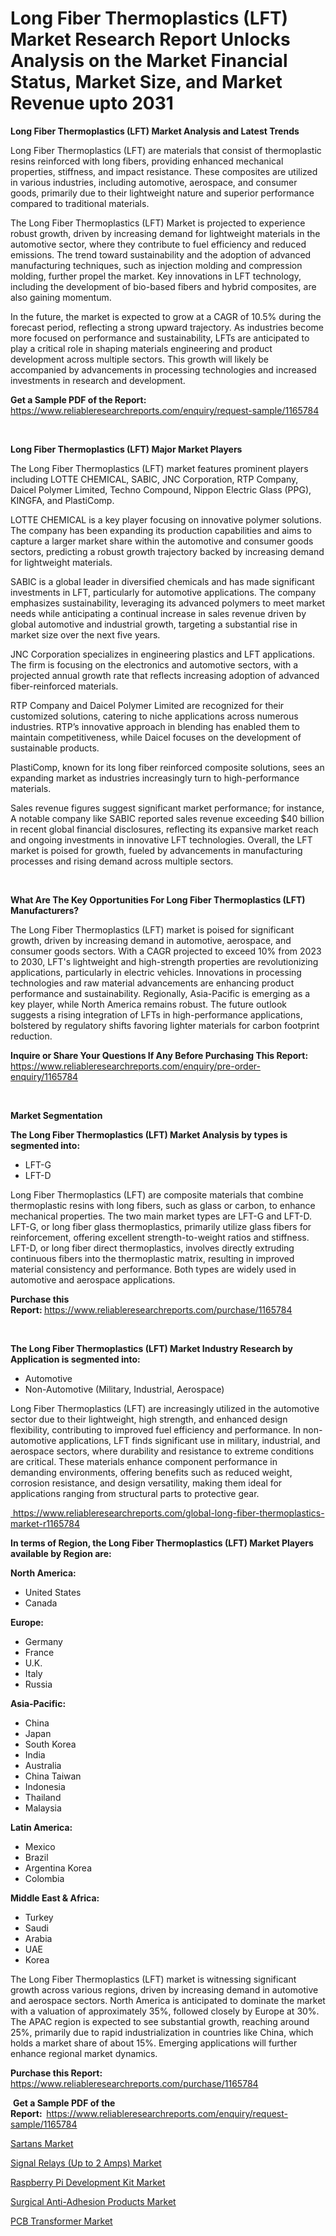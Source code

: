 <p><h1>Long Fiber Thermoplastics (LFT) Market Research Report Unlocks Analysis on the Market Financial Status, Market Size, and Market Revenue upto 2031</h1></p><p><strong>Long Fiber Thermoplastics (LFT) Market Analysis and Latest Trends</strong></p>
<p><p>Long Fiber Thermoplastics (LFT) are materials that consist of thermoplastic resins reinforced with long fibers, providing enhanced mechanical properties, stiffness, and impact resistance. These composites are utilized in various industries, including automotive, aerospace, and consumer goods, primarily due to their lightweight nature and superior performance compared to traditional materials.</p><p>The Long Fiber Thermoplastics (LFT) Market is projected to experience robust growth, driven by increasing demand for lightweight materials in the automotive sector, where they contribute to fuel efficiency and reduced emissions. The trend toward sustainability and the adoption of advanced manufacturing techniques, such as injection molding and compression molding, further propel the market. Key innovations in LFT technology, including the development of bio-based fibers and hybrid composites, are also gaining momentum.</p><p>In the future, the market is expected to grow at a CAGR of 10.5% during the forecast period, reflecting a strong upward trajectory. As industries become more focused on performance and sustainability, LFTs are anticipated to play a critical role in shaping materials engineering and product development across multiple sectors. This growth will likely be accompanied by advancements in processing technologies and increased investments in research and development.</p></p>
<p><strong>Get a Sample PDF of the Report:&nbsp;</strong> <a href="https://www.reliableresearchreports.com/enquiry/request-sample/1165784?utm_campaign=12&utm_medium=2&utm_source=Github&utm_content=ia&utm_term=30092024&utm_id=long-fiber-thermoplastics-lft">https://www.reliableresearchreports.com/enquiry/request-sample/1165784</a></p>
<p>&nbsp;</p>
<p><strong>Long Fiber Thermoplastics (LFT) Major Market Players</strong></p>
<p><p>The Long Fiber Thermoplastics (LFT) market features prominent players including LOTTE CHEMICAL, SABIC, JNC Corporation, RTP Company, Daicel Polymer Limited, Techno Compound, Nippon Electric Glass (PPG), KINGFA, and PlastiComp. </p><p>LOTTE CHEMICAL is a key player focusing on innovative polymer solutions. The company has been expanding its production capabilities and aims to capture a larger market share within the automotive and consumer goods sectors, predicting a robust growth trajectory backed by increasing demand for lightweight materials.</p><p>SABIC is a global leader in diversified chemicals and has made significant investments in LFT, particularly for automotive applications. The company emphasizes sustainability, leveraging its advanced polymers to meet market needs while anticipating a continual increase in sales revenue driven by global automotive and industrial growth, targeting a substantial rise in market size over the next five years.</p><p>JNC Corporation specializes in engineering plastics and LFT applications. The firm is focusing on the electronics and automotive sectors, with a projected annual growth rate that reflects increasing adoption of advanced fiber-reinforced materials.</p><p>RTP Company and Daicel Polymer Limited are recognized for their customized solutions, catering to niche applications across numerous industries. RTP’s innovative approach in blending has enabled them to maintain competitiveness, while Daicel focuses on the development of sustainable products.</p><p>PlastiComp, known for its long fiber reinforced composite solutions, sees an expanding market as industries increasingly turn to high-performance materials.</p><p>Sales revenue figures suggest significant market performance; for instance, A notable company like SABIC reported sales revenue exceeding $40 billion in recent global financial disclosures, reflecting its expansive market reach and ongoing investments in innovative LFT technologies. Overall, the LFT market is poised for growth, fueled by advancements in manufacturing processes and rising demand across multiple sectors.</p></p>
<p>&nbsp;</p>
<p><strong>What Are The Key Opportunities For Long Fiber Thermoplastics (LFT) Manufacturers?</strong></p>
<p><p>The Long Fiber Thermoplastics (LFT) market is poised for significant growth, driven by increasing demand in automotive, aerospace, and consumer goods sectors. With a CAGR projected to exceed 10% from 2023 to 2030, LFT's lightweight and high-strength properties are revolutionizing applications, particularly in electric vehicles. Innovations in processing technologies and raw material advancements are enhancing product performance and sustainability. Regionally, Asia-Pacific is emerging as a key player, while North America remains robust. The future outlook suggests a rising integration of LFTs in high-performance applications, bolstered by regulatory shifts favoring lighter materials for carbon footprint reduction.</p></p>
<p><strong>Inquire or Share Your Questions If Any Before Purchasing This Report:</strong> <a href="https://www.reliableresearchreports.com/enquiry/pre-order-enquiry/1165784?utm_campaign=12&utm_medium=2&utm_source=Github&utm_content=ia&utm_term=30092024&utm_id=long-fiber-thermoplastics-lft">https://www.reliableresearchreports.com/enquiry/pre-order-enquiry/1165784</a></p>
<p>&nbsp;</p>
<p><strong>Market Segmentation</strong></p>
<p><strong>The Long Fiber Thermoplastics (LFT) Market Analysis by types is segmented into:</strong></p>
<p><ul><li>LFT-G</li><li>LFT-D</li></ul></p>
<p><p>Long Fiber Thermoplastics (LFT) are composite materials that combine thermoplastic resins with long fibers, such as glass or carbon, to enhance mechanical properties. The two main market types are LFT-G and LFT-D. LFT-G, or long fiber glass thermoplastics, primarily utilize glass fibers for reinforcement, offering excellent strength-to-weight ratios and stiffness. LFT-D, or long fiber direct thermoplastics, involves directly extruding continuous fibers into the thermoplastic matrix, resulting in improved material consistency and performance. Both types are widely used in automotive and aerospace applications.</p></p>
<p><strong>Purchase this Report:&nbsp;</strong><a href="https://www.reliableresearchreports.com/purchase/1165784?utm_campaign=12&utm_medium=2&utm_source=Github&utm_content=ia&utm_term=30092024&utm_id=long-fiber-thermoplastics-lft">https://www.reliableresearchreports.com/purchase/1165784</a></p>
<p>&nbsp;</p>
<p><strong>The Long Fiber Thermoplastics (LFT) Market Industry Research by Application is segmented into:</strong></p>
<p><ul><li>Automotive</li><li>Non-Automotive (Military, Industrial, Aerospace)</li></ul></p>
<p><p>Long Fiber Thermoplastics (LFT) are increasingly utilized in the automotive sector due to their lightweight, high strength, and enhanced design flexibility, contributing to improved fuel efficiency and performance. In non-automotive applications, LFT finds significant use in military, industrial, and aerospace sectors, where durability and resistance to extreme conditions are critical. These materials enhance component performance in demanding environments, offering benefits such as reduced weight, corrosion resistance, and design versatility, making them ideal for applications ranging from structural parts to protective gear.</p></p>
<p><a href="https://www.reliableresearchreports.com/global-long-fiber-thermoplastics-market-r1165784?utm_campaign=12&utm_medium=2&utm_source=Github&utm_content=ia&utm_term=30092024&utm_id=long-fiber-thermoplastics-lft">&nbsp;https://www.reliableresearchreports.com/global-long-fiber-thermoplastics-market-r1165784</a></p>
<p><strong>In terms of Region, the Long Fiber Thermoplastics (LFT) Market Players available by Region are:</strong></p>
<p>
    <p> <strong> North America: </strong>
        <ul>
            <li>United States</li>
            <li>Canada</li>
        </ul>
        </p> 
    <p> <strong> Europe: </strong>
        <ul>
            <li>Germany</li>
            <li>France</li>
            <li>U.K.</li>
            <li>Italy</li>
            <li>Russia</li>
        </ul>
        </p> 
    <p> <strong> Asia-Pacific: </strong>
        <ul>
            <li>China</li>
            <li>Japan</li>
            <li>South Korea</li>
            <li>India</li>
            <li>Australia</li>
            <li>China Taiwan</li>
            <li>Indonesia</li>
            <li>Thailand</li>
            <li>Malaysia</li>
        </ul>
        </p> 
    <p> <strong> Latin America: </strong>
        <ul>
            <li>Mexico</li>
            <li>Brazil</li>
            <li>Argentina Korea</li>
            <li>Colombia</li>
        </ul>
        </p> 
    <p> <strong> Middle East & Africa: </strong>
        <ul>
            <li>Turkey</li>
            <li>Saudi</li>
            <li>Arabia</li>
            <li>UAE</li>
            <li>Korea</li>
        </ul>
    </p>
    </p>
<p><p>The Long Fiber Thermoplastics (LFT) market is witnessing significant growth across various regions, driven by increasing demand in automotive and aerospace sectors. North America is anticipated to dominate the market with a valuation of approximately 35%, followed closely by Europe at 30%. The APAC region is expected to see substantial growth, reaching around 25%, primarily due to rapid industrialization in countries like China, which holds a market share of about 15%. Emerging applications will further enhance regional market dynamics.</p></p>
<p><strong>Purchase this Report: </strong><a href="https://www.reliableresearchreports.com/purchase/1165784?utm_campaign=12&utm_medium=2&utm_source=Github&utm_content=ia&utm_term=30092024&utm_id=long-fiber-thermoplastics-lft">https://www.reliableresearchreports.com/purchase/1165784</a></p>
<p>&nbsp;<strong>Get a Sample PDF of the Report:&nbsp;&nbsp;</strong><a href="https://www.reliableresearchreports.com/enquiry/request-sample/1165784?utm_campaign=12&utm_medium=2&utm_source=Github&utm_content=ia&utm_term=30092024&utm_id=long-fiber-thermoplastics-lft">https://www.reliableresearchreports.com/enquiry/request-sample/1165784</a></p>
<p><strong></strong></p>
<p><p><a href="https://www.linkedin.com/pulse/role-sartans-market-applications-hypertensioncardiovascular-5ro8f?utm_campaign=12&utm_medium=2&utm_source=Github&utm_content=ia&utm_term=30092024&utm_id=long-fiber-thermoplastics-lft">Sartans Market</a></p><p><a href="https://github.com/GenaGaines34/Market-Research-Report-List-1/blob/main/signal-relays-up-to-2-amps-market.md?utm_campaign=12&utm_medium=2&utm_source=Github&utm_content=ia&utm_term=30092024&utm_id=long-fiber-thermoplastics-lft">Signal Relays (Up to 2 Amps) Market</a></p><p><a href="https://issuu.com/reportprime-2/docs/raspberry-pi-development-kit-market_47045233dceb93?utm_campaign=12&utm_medium=2&utm_source=Github&utm_content=ia&utm_term=30092024&utm_id=long-fiber-thermoplastics-lft">Raspberry Pi Development Kit Market</a></p><p><a href="https://github.com/AbbasMahmud554/Market-Research-Report-List-1/blob/main/surgical-anti-adhesion-products-market.md?utm_campaign=12&utm_medium=2&utm_source=Github&utm_content=ia&utm_term=30092024&utm_id=long-fiber-thermoplastics-lft">Surgical Anti-Adhesion Products Market</a></p><p><a href="https://issuu.com/reportprime-2/docs/pcb-transformer-market-size-2030.pp_2c773f94559eec?utm_campaign=12&utm_medium=2&utm_source=Github&utm_content=ia&utm_term=30092024&utm_id=long-fiber-thermoplastics-lft">PCB Transformer Market</a></p></p>